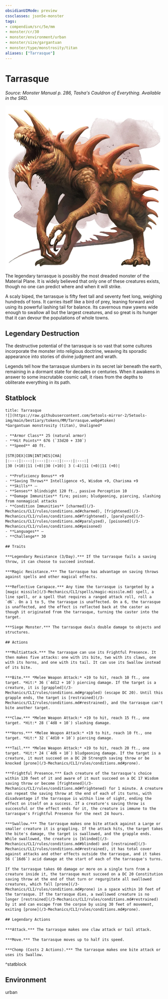 ```yaml
---
obsidianUIMode: preview
cssclasses: json5e-monster
tags:
- compendium/src/5e/mm
- monster/cr/30
- monster/environment/urban
- monster/size/gargantuan
- monster/type/monstrosity/titan
aliases: ["Tarrasque"]
---
```

# Tarrasque
*Source: Monster Manual p. 286, Tasha's Cauldron of Everything. Available in the SRD.*  

![](https://raw.githubusercontent.com/5etools-mirror-2/5etools-img/main/bestiary/MM/Tarrasque.webp#right)  
The legendary tarrasque is possibly the most dreaded monster of the Material Plane. It is widely believed that only one of these creatures exists, though no one can predict where and when it will strike.

A scaly biped, the tarrasque is fifty feet tall and seventy feet long, weighing hundreds of tons. It carries itself like a bird of prey, leaning forward and using its powerful lashing tail for balance. Its cavernous maw yawns wide enough to swallow all but the largest creatures, and so great is its hunger that it can devour the populations of whole towns.

## Legendary Destruction

The destructive potential of the tarrasque is so vast that some cultures incorporate the monster into religious doctrine, weaving its sporadic appearance into stories of divine judgment and wrath.

Legends tell how the tarrasque slumbers in its secret lair beneath the earth, remaining in a dormant state for decades or centuries. When it awakens in answer to some inscrutable cosmic call, it rises from the depths to obliterate everything in its path.


## Statblock

```ad-statblock
title: Tarrasque
![](https://raw.githubusercontent.com/5etools-mirror-2/5etools-img/main/bestiary/tokens/MM/Tarrasque.webp#token)
*Gargantuan monstrosity (titan), Unaligned*

- **Armor Class** 25 (natural armor)
- **Hit Points** 676 (`33d20 + 330`) 
- **Speed** 40 ft.

|STR|DEX|CON|INT|WIS|CHA|
|:---:|:---:|:---:|:---:|:---:|:---:|
|30 (+10)|11 (+0)|30 (+10)| 3 (-4)|11 (+0)|11 (+0)|

- **Proficiency Bonus** +9
- **Saving Throws** Intelligence +5, Wisdom +9, Charisma +9
- **Skills** ⏤
- **Senses** blindsight 120 ft., passive Perception 10
- **Damage Immunities** fire; poison; bludgeoning, piercing, slashing from nonmagical attacks
- **Condition Immunities** [charmed](/3-Mechanics/CLI/rules/conditions.md#charmed), [frightened](/3-Mechanics/CLI/rules/conditions.md#frightened), [paralyzed](/3-Mechanics/CLI/rules/conditions.md#paralyzed), [poisoned](/3-Mechanics/CLI/rules/conditions.md#poisoned)
- **Languages** —
- **Challenge** 30

## Traits

***Legendary Resistance (3/Day).*** If the tarrasque fails a saving throw, it can choose to succeed instead.

***Magic Resistance.*** The tarrasque has advantage on saving throws against spells and other magical effects.

***Reflective Carapace.*** Any time the tarrasque is targeted by a [magic missile](/3-Mechanics/CLI/spells/magic-missile.md) spell, a line spell, or a spell that requires a ranged attack roll, roll a `d6`. On a 1 to 5, the tarrasque is unaffected. On a 6, the tarrasque is unaffected, and the effect is reflected back at the caster as though it originated from the tarrasque, turning the caster into the target.

***Siege Monster.*** The tarrasque deals double damage to objects and structures.

## Actions

***Multiattack.*** The tarrasque can use its Frightful Presence. It then makes five attacks: one with its bite, two with its claws, one with its horns, and one with its tail. It can use its Swallow instead of its bite.

***Bite.*** *Melee Weapon Attack:* +19 to hit, reach 10 ft., one target. *Hit:* 36 (`4d12 + 10`) piercing damage. If the target is a creature, it is [grappled](/3-Mechanics/CLI/rules/conditions.md#grappled) (escape DC 20). Until this grapple ends, the target is [restrained](/3-Mechanics/CLI/rules/conditions.md#restrained), and the tarrasque can't bite another target.

***Claw.*** *Melee Weapon Attack:* +19 to hit, reach 15 ft., one target. *Hit:* 28 (`4d8 + 10`) slashing damage.

***Horns.*** *Melee Weapon Attack:* +19 to hit, reach 10 ft., one target. *Hit:* 32 (`4d10 + 10`) piercing damage.

***Tail.*** *Melee Weapon Attack:* +19 to hit, reach 20 ft., one target. *Hit:* 24 (`4d6 + 10`) bludgeoning damage. If the target is a creature, it must succeed on a DC 20 Strength saving throw or be knocked [prone](/3-Mechanics/CLI/rules/conditions.md#prone).

***Frightful Presence.*** Each creature of the tarrasque's choice within 120 feet of it and aware of it must succeed on a DC 17 Wisdom saving throw or become [frightened](/3-Mechanics/CLI/rules/conditions.md#frightened) for 1 minute. A creature can repeat the saving throw at the end of each of its turns, with disadvantage if the tarrasque is within line of sight, ending the effect on itself on a success. If a creature's saving throw is successful or the effect ends for it, the creature is immune to the tarrasque's Frightful Presence for the next 24 hours.

***Swallow.*** The tarrasque makes one bite attack against a Large or smaller creature it is grappling. If the attack hits, the target takes the bite's damage, the target is swallowed, and the grapple ends. While swallowed, the creature is [blinded](/3-Mechanics/CLI/rules/conditions.md#blinded) and [restrained](/3-Mechanics/CLI/rules/conditions.md#restrained), it has total cover against attacks and other effects outside the tarrasque, and it takes 56 (`16d6`) acid damage at the start of each of the tarrasque's turns.

If the tarrasque takes 60 damage or more on a single turn from a creature inside it, the tarrasque must succeed on a DC 20 Constitution saving throw at the end of that turn or regurgitate all swallowed creatures, which fall [prone](/3-Mechanics/CLI/rules/conditions.md#prone) in a space within 10 feet of the tarrasque. If the tarrasque dies, a swallowed creature is no longer [restrained](/3-Mechanics/CLI/rules/conditions.md#restrained) by it and can escape from the corpse by using 30 feet of movement, exiting [prone](/3-Mechanics/CLI/rules/conditions.md#prone).

## Legendary Actions

***Attack.*** The tarrasque makes one claw attack or tail attack.

***Move.*** The tarrasque moves up to half its speed.

***Chomp (Costs 2 Actions).*** The tarrasque makes one bite attack or uses its Swallow.
```
^statblock

## Environment

urban